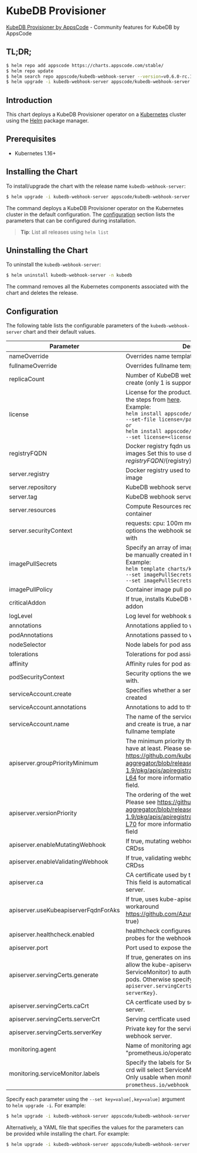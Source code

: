 # KubeDB Provisioner

[KubeDB Provisioner by AppsCode](https://github.com/kubedb) - Community features for KubeDB by AppsCode

## TL;DR;

```bash
$ helm repo add appscode https://charts.appscode.com/stable/
$ helm repo update
$ helm search repo appscode/kubedb-webhook-server --version=v0.6.0-rc.1
$ helm upgrade -i kubedb-webhook-server appscode/kubedb-webhook-server -n kubedb --create-namespace --version=v0.6.0-rc.1
```

## Introduction

This chart deploys a KubeDB Provisioner operator on a [Kubernetes](http://kubernetes.io) cluster using the [Helm](https://helm.sh) package manager.

## Prerequisites

- Kubernetes 1.16+

## Installing the Chart

To install/upgrade the chart with the release name `kubedb-webhook-server`:

```bash
$ helm upgrade -i kubedb-webhook-server appscode/kubedb-webhook-server -n kubedb --create-namespace --version=v0.6.0-rc.1
```

The command deploys a KubeDB Provisioner operator on the Kubernetes cluster in the default configuration. The [configuration](#configuration) section lists the parameters that can be configured during installation.

> **Tip**: List all releases using `helm list`

## Uninstalling the Chart

To uninstall the `kubedb-webhook-server`:

```bash
$ helm uninstall kubedb-webhook-server -n kubedb
```

The command removes all the Kubernetes components associated with the chart and deletes the release.

## Configuration

The following table lists the configurable parameters of the `kubedb-webhook-server` chart and their default values.

|              Parameter               |                                                                                                                                                                                   Description                                                                                                                                                                                   |                  Default                  |
|--------------------------------------|---------------------------------------------------------------------------------------------------------------------------------------------------------------------------------------------------------------------------------------------------------------------------------------------------------------------------------------------------------------------------------|-------------------------------------------|
| nameOverride                         | Overrides name template                                                                                                                                                                                                                                                                                                                                                         | <code>""</code>                           |
| fullnameOverride                     | Overrides fullname template                                                                                                                                                                                                                                                                                                                                                     | <code>""</code>                           |
| replicaCount                         | Number of KubeDB webhook server replicas to create (only 1 is supported)                                                                                                                                                                                                                                                                                                        | <code>1</code>                            |
| license                              | License for the product. Get a license by following the steps from [here](https://kubedb.run/docs/latest/setup/install/enterprise#get-a-trial-license). <br> Example: <br> `helm install appscode/kubedb-ops-manager \` <br> `--set-file license=/path/to/license/file` <br> `or` <br> `helm install appscode/kubedb-ops-manager \` <br> `--set license=<license file content>` | <code>""</code>                           |
| registryFQDN                         | Docker registry fqdn used to pull KubeDB related images Set this to use docker registry hosted at ${registryFQDN}/${registry}/${image}                                                                                                                                                                                                                                          | <code>""</code>                           |
| server.registry                      | Docker registry used to pull KubeDB webhook server image                                                                                                                                                                                                                                                                                                                        | <code>kubedb</code>                       |
| server.repository                    | KubeDB webhook server container image                                                                                                                                                                                                                                                                                                                                           | <code>kubedb-webhook-server</code>        |
| server.tag                           | KubeDB webhook server container image tag                                                                                                                                                                                                                                                                                                                                       | <code>""</code>                           |
| server.resources                     | Compute Resources required by the webhook server container                                                                                                                                                                                                                                                                                                                      | <code>{}</code>                           |
| server.securityContext               | requests: cpu: 100m memory: 128Mi Security options the webhook server container should run with                                                                                                                                                                                                                                                                                 | <code>{}</code>                           |
| imagePullSecrets                     | Specify an array of imagePullSecrets. Secrets must be manually created in the namespace. <br> Example: <br> `helm template charts/kubedb-webhook-server \` <br> `--set imagePullSecrets[0].name=sec0 \` <br> `--set imagePullSecrets[1].name=sec1`                                                                                                                              | <code>[]</code>                           |
| imagePullPolicy                      | Container image pull policy                                                                                                                                                                                                                                                                                                                                                     | <code>IfNotPresent</code>                 |
| criticalAddon                        | If true, installs KubeDB webhook server as critical addon                                                                                                                                                                                                                                                                                                                       | <code>false</code>                        |
| logLevel                             | Log level for webhook server                                                                                                                                                                                                                                                                                                                                                    | <code>3</code>                            |
| annotations                          | Annotations applied to webhook server deployment                                                                                                                                                                                                                                                                                                                                | <code>{}</code>                           |
| podAnnotations                       | Annotations passed to webhook server pod(s).                                                                                                                                                                                                                                                                                                                                    | <code>{}</code>                           |
| nodeSelector                         | Node labels for pod assignment                                                                                                                                                                                                                                                                                                                                                  | <code>{"kubernetes.io/os":"linux"}</code> |
| tolerations                          | Tolerations for pod assignment                                                                                                                                                                                                                                                                                                                                                  | <code>[]</code>                           |
| affinity                             | Affinity rules for pod assignment                                                                                                                                                                                                                                                                                                                                               | <code>{}</code>                           |
| podSecurityContext                   | Security options the webhook server pod should run with.                                                                                                                                                                                                                                                                                                                        | <code>{}</code>                           |
| serviceAccount.create                | Specifies whether a service account should be created                                                                                                                                                                                                                                                                                                                           | <code>true</code>                         |
| serviceAccount.annotations           | Annotations to add to the service account                                                                                                                                                                                                                                                                                                                                       | <code>{}</code>                           |
| serviceAccount.name                  | The name of the service account to use. If not set and create is true, a name is generated using the fullname template                                                                                                                                                                                                                                                          | <code></code>                             |
| apiserver.groupPriorityMinimum       | The minimum priority the webhook api group should have at least. Please see https://github.com/kubernetes/kube-aggregator/blob/release-1.9/pkg/apis/apiregistration/v1beta1/types.go#L58-L64 for more information on proper values of this field.                                                                                                                               | <code>10000</code>                        |
| apiserver.versionPriority            | The ordering of the webhook api inside of the group. Please see https://github.com/kubernetes/kube-aggregator/blob/release-1.9/pkg/apis/apiregistration/v1beta1/types.go#L66-L70 for more information on proper values of this field                                                                                                                                            | <code>15</code>                           |
| apiserver.enableMutatingWebhook      | If true, mutating webhook is configured for KubeDB CRDss                                                                                                                                                                                                                                                                                                                        | <code>true</code>                         |
| apiserver.enableValidatingWebhook    | If true, validating webhook is configured for KubeDB CRDss                                                                                                                                                                                                                                                                                                                      | <code>true</code>                         |
| apiserver.ca                         | CA certificate used by the Kubernetes api server. This field is automatically assigned by the webhook server.                                                                                                                                                                                                                                                                   | <code>not-ca-cert</code>                  |
| apiserver.useKubeapiserverFqdnForAks | If true, uses kube-apiserver FQDN for AKS cluster to workaround https://github.com/Azure/AKS/issues/522 (default true)                                                                                                                                                                                                                                                          | <code>true</code>                         |
| apiserver.healthcheck.enabled        | healthcheck configures the readiness and liveliness probes for the webhook server pod.                                                                                                                                                                                                                                                                                          | <code>false</code>                        |
| apiserver.port                       | Port used to expose the webhook server apiserver                                                                                                                                                                                                                                                                                                                                | <code>8443</code>                         |
| apiserver.servingCerts.generate      | If true, generates on install/upgrade the certs that allow the kube-apiserver (and potentially ServiceMonitor) to authenticate webhook servers pods. Otherwise specify certs in `apiserver.servingCerts.{caCrt, serverCrt, serverKey}`.                                                                                                                                         | <code>true</code>                         |
| apiserver.servingCerts.caCrt         | CA certficate used by serving certificate of webhook server.                                                                                                                                                                                                                                                                                                                    | <code>""</code>                           |
| apiserver.servingCerts.serverCrt     | Serving certficate used by webhook server.                                                                                                                                                                                                                                                                                                                                      | <code>""</code>                           |
| apiserver.servingCerts.serverKey     | Private key for the serving certificate used by webhook server.                                                                                                                                                                                                                                                                                                                 | <code>""</code>                           |
| monitoring.agent                     | Name of monitoring agent (one of "prometheus.io", "prometheus.io/operator", "prometheus.io/builtin")                                                                                                                                                                                                                                                                            | <code>""</code>                           |
| monitoring.serviceMonitor.labels     | Specify the labels for ServiceMonitor. Prometheus crd will select ServiceMonitor using these labels. Only usable when monitoring agent is `prometheus.io/webhook server`.                                                                                                                                                                                                       | <code>{}</code>                           |


Specify each parameter using the `--set key=value[,key=value]` argument to `helm upgrade -i`. For example:

```bash
$ helm upgrade -i kubedb-webhook-server appscode/kubedb-webhook-server -n kubedb --create-namespace --version=v0.6.0-rc.1 --set replicaCount=1
```

Alternatively, a YAML file that specifies the values for the parameters can be provided while
installing the chart. For example:

```bash
$ helm upgrade -i kubedb-webhook-server appscode/kubedb-webhook-server -n kubedb --create-namespace --version=v0.6.0-rc.1 --values values.yaml
```
